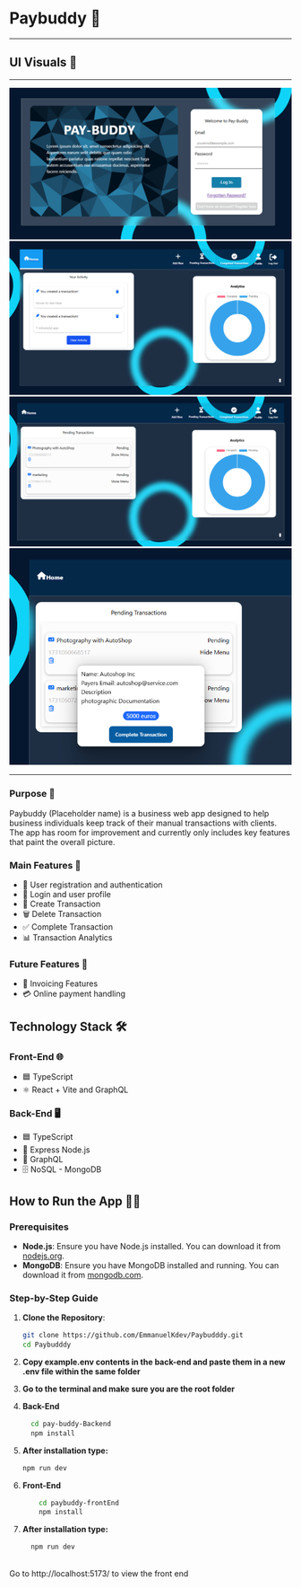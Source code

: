 # Paybuddy 💼
_______________________

## UI Visuals 📸

________________________

![fig 1](/images/1.PNG)
![fig 2](/images/2.PNG)
![fig 3](/images/3.PNG)
![fig 4](/images/4.PNG)

________________________

### Purpose 🎯
Paybuddy (Placeholder name) is a business web app designed to help business individuals keep track of their manual transactions with clients. The app has room for improvement and currently only includes key features that paint the overall picture.

### Main Features 🌟
* 🔐 User registration and authentication
* 👤 Login and user profile
* 💸 Create Transaction
* 🗑️ Delete Transaction
* ✅ Complete Transaction
* 📊 Transaction Analytics

### Future Features 🚀
* 🧾 Invoicing Features
* 💳 Online payment handling

## Technology Stack 🛠️

### Front-End 🌐
* 🟦 TypeScript
* ⚛️ React + Vite and GraphQL

### Back-End 🖥️
* 🟦 TypeScript
* 🚀 Express Node.js
* 🔗 GraphQL
* 🗄️ NoSQL - MongoDB

## How to Run the App 🏃‍♂️

### Prerequisites
- **Node.js**: Ensure you have Node.js installed. You can download it from [nodejs.org](https://nodejs.org/).
- **MongoDB**: Ensure you have MongoDB installed and running. You can download it from [mongodb.com](https://www.mongodb.com/).

### Step-by-Step Guide

1. **Clone the Repository**:
   ```bash
   git clone https://github.com/EmmanuelKdev/Paybudddy.git
   cd Paybudddy

2. **Copy example.env contents in the back-end and paste them in a new .env file within the same folder**

3. **Go to the terminal and make sure you are the root folder**

4. **Back-End**
    ```bash
      cd pay-buddy-Backend
      npm install

5. **After installation type:**
    ```bash
    npm run dev

6. **Front-End**

    ```bash
        cd paybuddy-frontEnd
        npm install

7. **After installation type:**
    ```bash
      npm run dev



Go to http://localhost:5173/  to view the front end